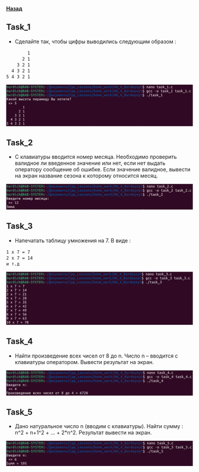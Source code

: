 [**Назад**](https://github.com/BurdichxD4r/Cpp_Lessons/tree/master#course-ccqt)
## Task_1

- Сделайте так, чтобы цифры выводились следующим образом :
```
        1
      2 1
    3 2 1
  4 3 2 1
5 4 3 2 1
```

<img src="jpg/1.png">

## Task_2

- С клавиатуры вводится номер месяца. Необходимо проверить валидное ли введенное значение или нет, если нет выдать оператору сообщение об ошибке. Если значение валидное, вывести на экран название сезона к которому относится месяц.

<img src="jpg/2.png">

## Task_3

- Напечатать таблицу умножения на 7. В виде :
```
1 х 7 = 7
2 х 7 = 14
и т.д
```

<img src="jpg/3.png">

## Task_4

- Найти произведение всех чисел от 8 до n. Число n – вводится с клавиатуры оператором. Вывести результат на экран.

<img src="jpg/4.png">

## Task_5

- Дано натуральное число n (вводим с клавиатуры). Найти сумму : n^2 + n+1^2 + ... + 2*n^2. Результат вывести на экран.

<img src="jpg/5.png">